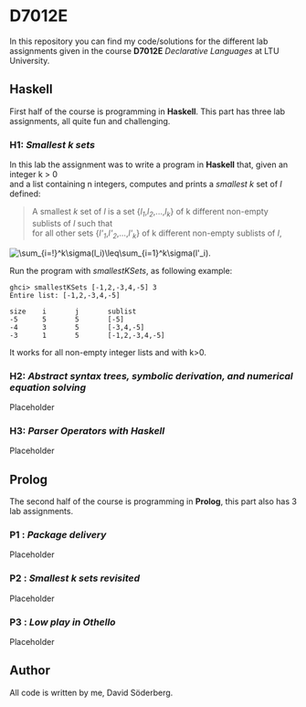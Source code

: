 # D7012E
In this repository you can find my code/solutions for the different lab assignments given in the course **D7012E** *Declarative Languages* at LTU University.

## Haskell
First half of the course is programming in **Haskell**. This part has three lab assignments, all quite fun and challenging.

### **H1**: *Smallest k sets*
In this lab the assignment was to write a program in **Haskell** that, given an integer k > 0 <br>
and a list containing n integers, computes and prints a *smallest* *k* set of *l* defined: <br>
> A smallest *k* set of *l* is a set {*l*<sub>*1*</sub>,*l*<sub>*2*</sub>,...,*l*<sub>*k*</sub>} of k different non-empty sublists of *l* such that <br>
for all other sets {*l'*<sub>*1*</sub>,*l'*<sub>*2*</sub>,...,*l'*<sub>*k*</sub>} of k different non-empty sublists of *l*, <br>
<img src="https://latex.codecogs.com/gif.latex?\sum_{i=!}^k\sigma(l_i)\leq\sum_{i=1}^k\sigma(l'_i)." title="\sum_{i=!}^k\sigma(l_i)\leq\sum_{i=1}^k\sigma(l'_i)." />


Run the program with *smallestKSets*, as following example:
```
ghci> smallestKSets [-1,2,-3,4,-5] 3
Entire list: [-1,2,-3,4,-5]

size    i       j       sublist
-5      5       5       [-5]
-4      3       5       [-3,4,-5]     
-3      1       5       [-1,2,-3,4,-5]
```
It works for all non-empty integer lists and with k>0.


### **H2**: *Abstract syntax trees, symbolic derivation, and numerical equation solving*
Placeholder

### **H3**: *Parser Operators with Haskell*
Placeholder

## Prolog
The second half of the course is programming in **Prolog**, this part also has 3 lab assignments. 

### **P1** : *Package delivery*
Placeholder

### **P2** : *Smallest k sets revisited*
Placeholder

### **P3** : *Low play in Othello*
Placeholder

## Author
All code is written by me, David Söderberg.
